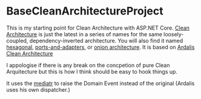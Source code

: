 # BaseCleanArchitectureProject


This is my starting point for Clean Architecture with ASP.NET Core. [Clean Architecture](https://8thlight.com/blog/uncle-bob/2012/08/13/the-clean-architecture.html) is just the latest in a series of names for the same loosely-coupled, dependency-inverted architecture. You will also find it named [hexagonal](http://alistair.cockburn.us/Hexagonal+architecture), [ports-and-adapters](http://www.dossier-andreas.net/software_architecture/ports_and_adapters.html), or [onion architecture](http://jeffreypalermo.com/blog/the-onion-architecture-part-1/).
It is based on [Ardalis Clean Architecture](https://github.com/ardalis/CleanArchitecture)

I appologise if there is any break on the concpetion of pure Clean Arquitecture but this is how I think should be easy to hook things up.

It uses the [mediatr](https://github.com/jbogard/MediatR) to raise the Domain Event instead of the original (Ardalis uses his own dispatcher.)
